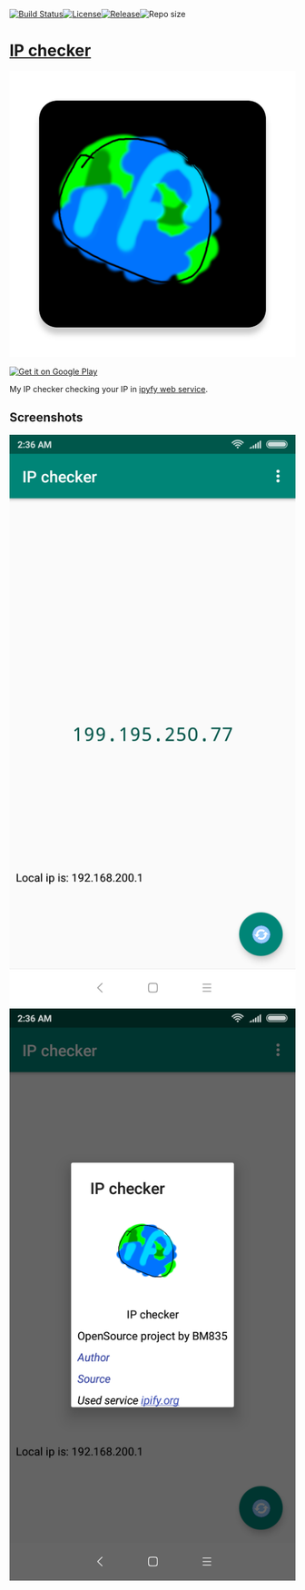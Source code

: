 [![Build Status](https://travis-ci.com/BM835/ip_checker.svg?branch=master)](https://travis-ci.com/BM835/ip_checker)[![License](https://img.shields.io/badge/License-Apache%202.0-blue.svg)](https://opensource.org/licenses/Apache-2.0)[![Release](https://img.shields.io/github/release/bm835/ip_checker.svg?style=flat)](https://github.com/bm835/ip_checker/releases)![Repo size](https://img.shields.io/github/repo-size/bm835/ip_checker.svg?style=flat)

# [IP checker](https://play.google.com/store/apps/details?id=bem.ware.yoipis&utm_source=gh&utm_campaign=readme&pcampaignid=MKT-Other-global-all-co-prtnr-py-PartBadge-Mar2515-1)
![icon](images/ico.png)

[![Get it on Google Play](https://play.google.com/intl/en_us/badges/images/generic/en_badge_web_generic.png)](https://play.google.com/store/apps/details?id=bem.ware.yoipis&utm_source=gh&utm_campaign=readme&pcampaignid=MKT-Other-global-all-co-prtnr-py-PartBadge-Mar2515-1)

My IP checker checking your IP in [ipyfy web service](https://www.ipify.org/).

Screenshots
------------------------

![screenshot](images/scr2.png)
![screenshot2](images/scr1.png)
